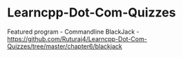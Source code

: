 # Learncpp-Dot-Com-Quizzes

Featured program - Commandline BlackJack - https://github.com/Ruturaj4/Learncpp-Dot-Com-Quizzes/tree/master/chapter6/blackjack
